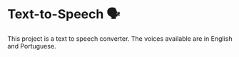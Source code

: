 # Text-to-Speech :speaking_head:  
This project is a text to speech converter. The voices available are in English and Portuguese.
